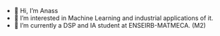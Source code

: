 - 👋 Hi, I’m Anass
- 👀 I’m interested in Machine Learning and industrial applications of it.
- 🌱 I’m currently a DSP and IA student at ENSEIRB-MATMECA. (M2)
